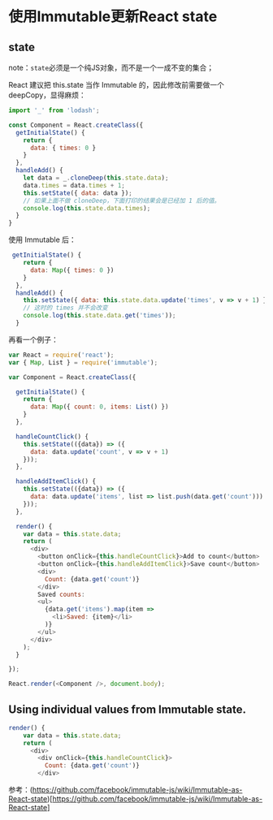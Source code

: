 # 使用Immutable更新React state


## state

note：```state```必须是一个纯JS对象，而不是一个一成不变的集合；

React 建议把 this.state 当作 Immutable 的，因此修改前需要做一个 deepCopy，显得麻烦：

```javascript
import '_' from 'lodash';

const Component = React.createClass({
  getInitialState() {
    return {
      data: { times: 0 }
    }
  },
  handleAdd() {
    let data = _.cloneDeep(this.state.data);
    data.times = data.times + 1;
    this.setState({ data: data });
    // 如果上面不做 cloneDeep，下面打印的结果会是已经加 1 后的值。
    console.log(this.state.data.times);
  }
}
```

使用 Immutable 后：

```javascript
 getInitialState() {
    return {
      data: Map({ times: 0 })
    }
  },
  handleAdd() {
    this.setState({ data: this.state.data.update('times', v => v + 1) });
    // 这时的 times 并不会改变
    console.log(this.state.data.get('times'));
  }
```

再看一个例子：
```javascript
var React = require('react');
var { Map, List } = require('immutable');

var Component = React.createClass({

  getInitialState() {
    return {
      data: Map({ count: 0, items: List() })
    }
  },

  handleCountClick() {
    this.setState(({data}) => ({
      data: data.update('count', v => v + 1)
    }));
  },

  handleAddItemClick() {
    this.setState(({data}) => ({
      data: data.update('items', list => list.push(data.get('count')))
    }));
  },

  render() {
    var data = this.state.data;
    return (
      <div>
        <button onClick={this.handleCountClick}>Add to count</button>
        <button onClick={this.handleAddItemClick}>Save count</button>
        <div>
          Count: {data.get('count')}
        </div>
        Saved counts:
        <ul>
          {data.get('items').map(item => 
            <li>Saved: {item}</li>
          )}
        </ul>
      </div>
    );
  }

});

React.render(<Component />, document.body);
```

## Using individual values from Immutable state.
```javascript
render() {
    var data = this.state.data;
    return (
      <div>
        <div onClick={this.handleCountClick}>
          Count: {data.get('count')}
        </div>
```

参考：(https://github.com/facebook/immutable-js/wiki/Immutable-as-React-state)[https://github.com/facebook/immutable-js/wiki/Immutable-as-React-state]
